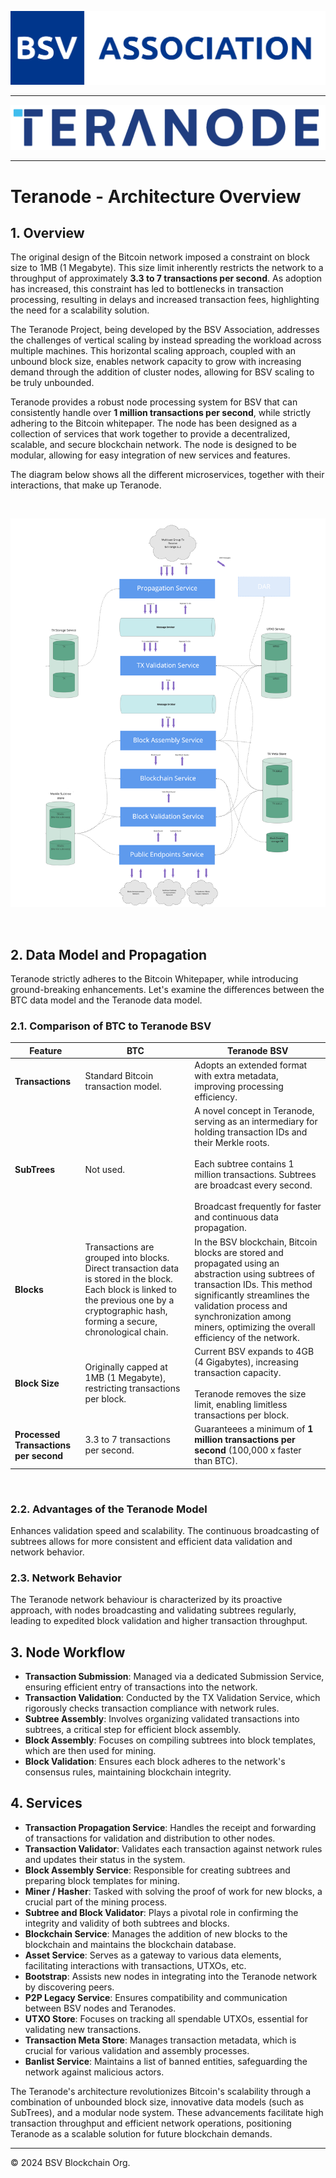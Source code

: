 
![BSVBA-Logo_FC.svg](img%2FBSVBA-Logo_FC.svg)

---

![teranode.png](img%2Fteranode.png)

---

# Teranode - Architecture Overview

## 1. Overview


The original design of the Bitcoin network imposed a constraint on block size to 1MB (1 Megabyte). This size limit inherently restricts the network to a throughput of approximately **3.3 to 7 transactions per second**. As adoption has increased, this constraint has led to bottlenecks in transaction processing, resulting in delays and increased transaction fees, highlighting the need for a scalability solution.

The Teranode Project, being developed by the BSV Association, addresses the challenges of vertical scaling by instead spreading the workload across multiple machines. This horizontal scaling approach, coupled with an unbound block size, enables network capacity to grow with increasing demand through the addition of cluster nodes, allowing for BSV scaling to be truly unbounded.

Teranode provides a robust node processing system for BSV that can consistently handle over **1 million transactions per second**, while strictly adhering to the Bitcoin whitepaper.
The node has been designed as a collection of services that work together to provide a decentralized, scalable, and secure blockchain network. The node is designed to be modular, allowing for easy integration of new services and features.

The diagram below shows all the different microservices, together with their interactions, that make up Teranode.

&nbsp;
&nbsp;

![USBV_Overview_without_overlays.png](img%2FUSBV_Overview_without_overlays.png)

&nbsp;
&nbsp;
&nbsp;
&nbsp;

## 2. Data Model and Propagation

Teranode strictly adheres to the Bitcoin Whitepaper, while introducing ground-breaking enhancements.  Let's examine the differences between the BTC data model and the Teranode data model.

### 2.1. Comparison of BTC to Teranode BSV

| Feature                               | BTC                                                                                                                                                                                            | Teranode BSV                                                                                                                                                                                                                                                                          |
|---------------------------------------|------------------------------------------------------------------------------------------------------------------------------------------------------------------------------------------------|---------------------------------------------------------------------------------------------------------------------------------------------------------------------------------------------------------------------------------------------------------------------------------------|
| **Transactions**                      | Standard Bitcoin transaction model.                                                                                                                                                            | Adopts an extended format with extra metadata, improving processing efficiency.                                                                                                                                                                                                       |
| **SubTrees**                          | Not used.                                                                                                                                                                                      | A novel concept in Teranode, serving as an intermediary for holding transaction IDs and their Merkle roots.  </br></br> Each subtree contains 1 million transactions. Subtrees are broadcast every second. </br></br>Broadcast frequently for faster and continuous data propagation. |
| **Blocks**                            | Transactions are grouped into blocks. Direct transaction data is stored in the block. Each block is linked to the previous one by a cryptographic hash, forming a secure, chronological chain. | In the BSV blockchain, Bitcoin blocks are stored and propagated using an abstraction using subtrees of transaction IDs. This method significantly streamlines the validation process and synchronization among miners, optimizing the overall efficiency of the network.              |
| **Block Size**                        | Originally capped at 1MB (1 Megabyte), restricting transactions per block.                                                                                                                                  | Current BSV expands to 4GB (4 Gigabytes), increasing transaction capacity. <br/><br/>Teranode removes the size limit, enabling limitless transactions per block.                                                                                                                      |
| **Processed Transactions per second** | 3.3 to 7 transactions per second.                                                                                                                                                              | Guaranteees a minimum of **1 million transactions per second** (100,000 x faster than BTC).                                                                                                                                                                                           |


&nbsp;

### 2.2. Advantages of the Teranode Model

Enhances validation speed and scalability. The continuous broadcasting of subtrees allows for more consistent and efficient data validation and network behavior.

### 2.3. Network Behavior

The Teranode network behaviour is characterized by its proactive approach, with nodes broadcasting and validating subtrees regularly, leading to expedited block validation and higher transaction throughput.

## 3. Node Workflow

- **Transaction Submission**: Managed via a dedicated Submission Service, ensuring efficient entry of transactions into the network.
- **Transaction Validation**: Conducted by the TX Validation Service, which rigorously checks transaction compliance with network rules.
- **Subtree Assembly**: Involves organizing validated transactions into subtrees, a critical step for efficient block assembly.
- **Block Assembly**: Focuses on compiling subtrees into block templates, which are then used for mining.
- **Block Validation**: Ensures each block adheres to the network's consensus rules, maintaining blockchain integrity.

## 4. Services

- **Transaction Propagation Service**: Handles the receipt and forwarding of transactions for validation and distribution to other nodes.
- **Transaction Validator**: Validates each transaction against network rules and updates their status in the system.
- **Block Assembly Service**: Responsible for creating subtrees and preparing block templates for mining.
- **Miner / Hasher**: Tasked with solving the proof of work for new blocks, a crucial part of the mining process.
- **Subtree and Block Validator**: Plays a pivotal role in confirming the integrity and validity of both subtrees and blocks.
- **Blockchain Service**: Manages the addition of new blocks to the blockchain and maintains the blockchain database.
- **Asset Service**: Serves as a gateway to various data elements, facilitating interactions with transactions, UTXOs, etc.
- **Bootstrap**: Assists new nodes in integrating into the Teranode network by discovering peers.
- **P2P Legacy Service**: Ensures compatibility and communication between BSV nodes and Teranodes.
- **UTXO Store**: Focuses on tracking all spendable UTXOs, essential for validating new transactions.
- **Transaction Meta Store**: Manages transaction metadata, which is crucial for various validation and assembly processes.
- **Banlist Service**: Maintains a list of banned entities, safeguarding the network against malicious actors.

The Teranode's architecture revolutionizes Bitcoin's scalability through a combination of unbounded block size, innovative data models (such as SubTrees), and a modular node system. These advancements facilitate high transaction throughput and efficient network operations, positioning Teranode as a scalable solution for future blockchain demands.

-----
© 2024 BSV Blockchain Org.
